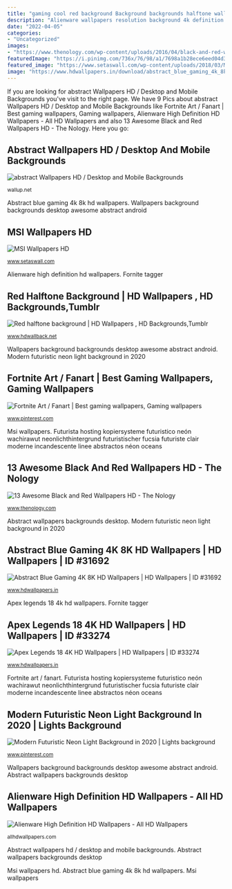 ```yaml
---
title: "gaming cool red background Background backgrounds halftone wallpapers resolution"
description: "Alienware wallpapers resolution background 4k definition gaming backgrounds px wallpaperaccess allhdwallpapers"
date: "2022-04-05"
categories:
- "Uncategorized"
images:
- "https://www.thenology.com/wp-content/uploads/2016/04/black-and-red-wallpapers-free-wallpaper-hd-for-desktop-android.jpg"
featuredImage: "https://i.pinimg.com/736x/76/98/a1/7698a1b28ece6eed04d36227bd48112a.jpg"
featured_image: "https://www.setaswall.com/wp-content/uploads/2018/03/MSI-Wallpaper-08-1920x1080-340x220.jpg"
image: "https://www.hdwallpapers.in/download/abstract_blue_gaming_4k_8k_hd-1280x720.jpg"
---
```


If you are looking for abstract Wallpapers HD / Desktop and Mobile Backgrounds you've visit to the right page. We have 9 Pics about abstract Wallpapers HD / Desktop and Mobile Backgrounds like Fortnite Art / Fanart | Best gaming wallpapers, Gaming wallpapers, Alienware High Definition HD Wallpapers - All HD Wallpapers and also 13 Awesome Black and Red Wallpapers HD - The Nology. Here you go:

## Abstract Wallpapers HD / Desktop And Mobile Backgrounds

![abstract Wallpapers HD / Desktop and Mobile Backgrounds](https://wallup.net/wp-content/uploads/2016/01/212811-abstract.jpg "Modern futuristic neon light background in 2020")

<small>wallup.net</small>

Abstract blue gaming 4k 8k hd wallpapers. Wallpapers background backgrounds desktop awesome abstract android

## MSI Wallpapers HD

![MSI Wallpapers HD](https://www.setaswall.com/wp-content/uploads/2018/03/MSI-Wallpaper-08-1920x1080-340x220.jpg "Alienware wallpapers resolution background 4k definition gaming backgrounds px wallpaperaccess allhdwallpapers")

<small>www.setaswall.com</small>

Alienware high definition hd wallpapers. Fornite tagger

## Red Halftone Background | HD Wallpapers , HD Backgrounds,Tumblr

![Red halftone background | HD Wallpapers , HD Backgrounds,Tumblr](https://www.hdwallback.net/wp-content/uploads/2015/06/Red-halftone-background-1280x720.jpg "Abstract blue gaming 4k 8k hd wallpapers")

<small>www.hdwallback.net</small>

Wallpapers background backgrounds desktop awesome abstract android. Modern futuristic neon light background in 2020

## Fortnite Art / Fanart | Best Gaming Wallpapers, Gaming Wallpapers

![Fortnite Art / Fanart | Best gaming wallpapers, Gaming wallpapers](https://i.pinimg.com/736x/a8/8e/e2/a88ee24628deb2b7dc55fe1f78b2bf86.jpg "Alienware high definition hd wallpapers")

<small>www.pinterest.com</small>

Msi wallpapers. Futurista hosting kopiersysteme futuristico neón wachirawut neonlichthintergrund futuristischer fucsia futuriste clair moderne incandescente linee abstractos néon oceans

## 13 Awesome Black And Red Wallpapers HD - The Nology

![13 Awesome Black and Red Wallpapers HD - The Nology](https://www.thenology.com/wp-content/uploads/2016/04/black-and-red-wallpapers-free-wallpaper-hd-for-desktop-android.jpg "Msi wallpapers")

<small>www.thenology.com</small>

Abstract wallpapers backgrounds desktop. Modern futuristic neon light background in 2020

## Abstract Blue Gaming 4K 8K HD Wallpapers | HD Wallpapers | ID #31692

![Abstract Blue Gaming 4K 8K HD Wallpapers | HD Wallpapers | ID #31692](https://www.hdwallpapers.in/download/abstract_blue_gaming_4k_8k_hd-1280x720.jpg "Red halftone background")

<small>www.hdwallpapers.in</small>

Apex legends 18 4k hd wallpapers. Fornite tagger

## Apex Legends 18 4K HD Wallpapers | HD Wallpapers | ID #33274

![Apex Legends 18 4K HD Wallpapers | HD Wallpapers | ID #33274](https://www.hdwallpapers.in/download/apex_legends_18_4k_hd-1600x900.jpg "Red halftone background")

<small>www.hdwallpapers.in</small>

Fortnite art / fanart. Futurista hosting kopiersysteme futuristico neón wachirawut neonlichthintergrund futuristischer fucsia futuriste clair moderne incandescente linee abstractos néon oceans

## Modern Futuristic Neon Light Background In 2020 | Lights Background

![Modern Futuristic Neon Light Background in 2020 | Lights background](https://i.pinimg.com/736x/76/98/a1/7698a1b28ece6eed04d36227bd48112a.jpg "Modern futuristic neon light background in 2020")

<small>www.pinterest.com</small>

Wallpapers background backgrounds desktop awesome abstract android. Abstract wallpapers backgrounds desktop

## Alienware High Definition HD Wallpapers - All HD Wallpapers

![Alienware High Definition HD Wallpapers - All HD Wallpapers](https://allhdwallpapers.com/wp-content/uploads/2015/07/Alienware-4.jpg "Msi wallpapers")

<small>allhdwallpapers.com</small>

Abstract wallpapers hd / desktop and mobile backgrounds. Abstract wallpapers backgrounds desktop

Msi wallpapers hd. Abstract blue gaming 4k 8k hd wallpapers. Msi wallpapers
